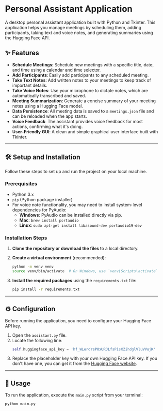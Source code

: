 # Personal Assistant Application

A desktop personal assistant application built with Python and Tkinter. This application helps you manage meetings by scheduling them, adding participants, taking text and voice notes, and generating summaries using the Hugging Face API.


## ✨ Features

* **Schedule Meetings**: Schedule new meetings with a specific title, date, and time using a calendar and time selector.
* **Add Participants**: Easily add participants to any scheduled meeting.
* **Take Text Notes**: Add written notes to your meetings to keep track of important details.
* **Take Voice Notes**: Use your microphone to dictate notes, which are automatically transcribed and saved.
* **Meeting Summarization**: Generate a concise summary of your meeting notes using a Hugging Face model.
* **Data Persistence**: All meeting data is saved to a `meetings.json` file and can be reloaded when the app starts.
* **Voice Feedback**: The assistant provides voice feedback for most actions, confirming what it's doing.
* **User-Friendly GUI**: A clean and simple graphical user interface built with Tkinter.

---

## 🛠️ Setup and Installation

Follow these steps to set up and run the project on your local machine.

### Prerequisites

* Python 3.x
* `pip` (Python package installer)
* For voice note functionality, you may need to install system-level dependencies for PyAudio:
    * **Windows**: PyAudio can be installed directly via pip.
    * **Mac**: `brew install portaudio`
    * **Linux**: `sudo apt-get install libasound-dev portaudio19-dev`

### Installation Steps

1.  **Clone the repository or download the files** to a local directory.

2.  **Create a virtual environment** (recommended):
    ```sh
    python -m venv venv
    source venv/bin/activate  # On Windows, use `venv\Scripts\activate`
    ```

3.  **Install the required packages** using the `requirements.txt` file:
    ```sh
    pip install -r requirements.txt
    ```

---

## ⚙️ Configuration

Before running the application, you need to configure your Hugging Face API key.

1.  Open the `assistant.py` file.
2.  Locate the following line:
    ```python
    self.huggingface_api_key = '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'  # Replace with your Hugging Face API key
    ```
3.  Replace the placeholder key with your own Hugging Face API key. If you don't have one, you can get it from the [Hugging Face website](https://huggingface.co/settings/tokens).

---

## 🚀 Usage

To run the application, execute the `main.py` script from your terminal:

```sh
python main.py
